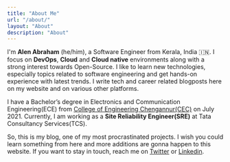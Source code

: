 ```yaml
---
title: "About Me"
url: "/about/"
layout: "About"
description: "About"
---  
```


I'm **Alen Abraham** (he/him), a Software Engineer from Kerala, India 🇮🇳. I focus on **DevOps**, **Cloud** and **Cloud native** environments along with a strong interest towards Open-Source. I like to learn new technologies, especially topics related to software engineering and get hands-on experience with latest trends. I write tech and career related blogposts here on my website and on various other platforms.  

I have a Bachelor’s degree in Electronics and Communication Engineering(ECE) from [College of Engineering Chengannur(CEC)](https://ceconline.edu/) on July 2021. Currently, I am working as a **Site Reliability Engineer(SRE)** at Tata Consultancy Services(TCS).  



So, this is my blog, one of my most procrastinated projects. I wish you could learn something from here and more additions are gonna happen to this website. If you want to stay in touch, reach me on [Twitter](https://twitter.com/op__trojan) or [Linkedin](https://www.linkedin.com/in/alenabraham/).